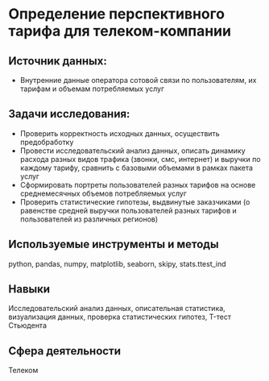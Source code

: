 # Определение перспективного тарифа для телеком-компании

## Источник данных:
* Внутренние данные оператора сотовой связи по пользователям, их тарифам и объемам потребляемых услуг

## Задачи исследования:
* Проверить корректность исходных данных, осуществить предобработку
* Провести исследовательский анализ данных, описать динамику расхода разных видов трафика (звонки, смс, интернет) и выручки по каждому тарифу, сравнить с базовыми объемами в рамках пакета услуг
* Сформировать портреты пользователей разных тарифов на основе среднемесячных объемов потребляемых услуг
* Проверить статистические гипотезы, выдвинутые заказчиками (о равенстве средней выручки пользователей разных тарифов и пользователей из различных регионов)

## Используемые инструменты и методы
python, pandas, numpy, matplotlib, seaborn, skipy, stats.ttest_ind

## Навыки
Исследовательский анализ данных, описательная статистика, визуализация данных, проверка статистических гипотез, T-тест Стьюдента

## Сфера деятельности
Телеком
